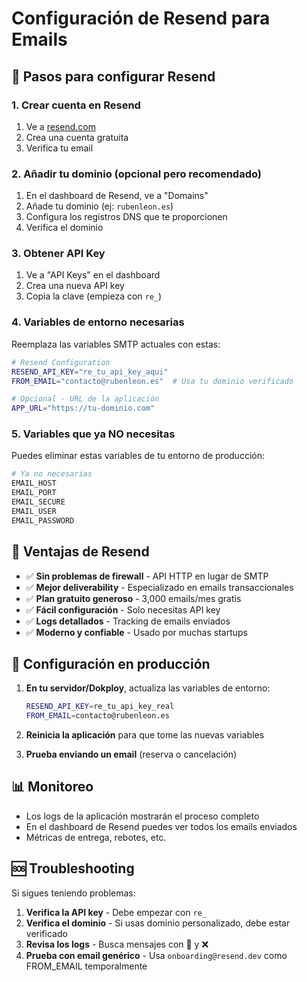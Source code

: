 # Configuración de Resend para Emails

## 🚀 Pasos para configurar Resend

### 1. Crear cuenta en Resend

1. Ve a [resend.com](https://resend.com)
2. Crea una cuenta gratuita
3. Verifica tu email

### 2. Añadir tu dominio (opcional pero recomendado)

1. En el dashboard de Resend, ve a "Domains"
2. Añade tu dominio (ej: `rubenleon.es`)
3. Configura los registros DNS que te proporcionen
4. Verifica el dominio

### 3. Obtener API Key

1. Ve a "API Keys" en el dashboard
2. Crea una nueva API key
3. Copia la clave (empieza con `re_`)

### 4. Variables de entorno necesarias

Reemplaza las variables SMTP actuales con estas:

```bash
# Resend Configuration
RESEND_API_KEY="re_tu_api_key_aqui"
FROM_EMAIL="contacto@rubenleon.es"  # Usa tu dominio verificado

# Opcional - URL de la aplicación
APP_URL="https://tu-dominio.com"
```

### 5. Variables que ya NO necesitas

Puedes eliminar estas variables de tu entorno de producción:

```bash
# Ya no necesarias
EMAIL_HOST
EMAIL_PORT
EMAIL_SECURE
EMAIL_USER
EMAIL_PASSWORD
```

## 📧 Ventajas de Resend

- ✅ **Sin problemas de firewall** - API HTTP en lugar de SMTP
- ✅ **Mejor deliverability** - Especializado en emails transaccionales
- ✅ **Plan gratuito generoso** - 3,000 emails/mes gratis
- ✅ **Fácil configuración** - Solo necesitas API key
- ✅ **Logs detallados** - Tracking de emails enviados
- ✅ **Moderno y confiable** - Usado por muchas startups

## 🔧 Configuración en producción

1. **En tu servidor/Dokploy**, actualiza las variables de entorno:

   ```bash
   RESEND_API_KEY=re_tu_api_key_real
   FROM_EMAIL=contacto@rubenleon.es
   ```

2. **Reinicia la aplicación** para que tome las nuevas variables
3. **Prueba enviando un email** (reserva o cancelación)

## 📊 Monitoreo

- Los logs de la aplicación mostrarán el proceso completo
- En el dashboard de Resend puedes ver todos los emails enviados
- Métricas de entrega, rebotes, etc.

## 🆘 Troubleshooting

Si sigues teniendo problemas:

1. **Verifica la API key** - Debe empezar con `re_`
2. **Verifica el dominio** - Si usas dominio personalizado, debe estar verificado
3. **Revisa los logs** - Busca mensajes con 📧 y ❌
4. **Prueba con email genérico** - Usa `onboarding@resend.dev` como FROM_EMAIL temporalmente
